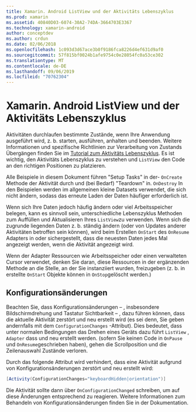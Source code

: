 ```yaml
---
title: Xamarin. Android ListView und der Aktivitäts Lebenszyklus
ms.prod: xamarin
ms.assetid: 40840D03-6074-30A2-74DA-3664703E3367
ms.technology: xamarin-android
author: conceptdev
ms.author: crdun
ms.date: 02/06/2018
ms.openlocfilehash: 1c093d3d67ace3b0f9186fca8226d4ef631d9af0
ms.sourcegitcommit: 57f815bf0024b1afe9754c0e28054fc0a53ce302
ms.translationtype: MT
ms.contentlocale: de-DE
ms.lasthandoff: 09/06/2019
ms.locfileid: "70762304"
---
```

# <a name="xamarinandroid-listview-and-the-activity-lifecycle"></a>Xamarin. Android ListView und der Aktivitäts Lebenszyklus

Aktivitäten durchlaufen bestimmte Zustände, wenn Ihre Anwendung ausgeführt wird, z. b. starten, ausführen, anhalten und beenden. Weitere Informationen und spezifische Richtlinien zur Verarbeitung von Zustands Übergängen finden Sie im [Tutorial zum Aktivitäts Lebenszyklus](~/android/app-fundamentals/activity-lifecycle/index.md).
Es ist wichtig, den Aktivitäts Lebenszyklus zu verstehen und `ListView` den Code an den richtigen Positionen zu platzieren.

Alle Beispiele in diesem Dokument führen "Setup Tasks" in der- `OnCreate` Methode der Aktivität durch und (bei Bedarf) "Teardown" in. `OnDestroy` In den Beispielen werden im allgemeinen kleine Datasets verwendet, die sich nicht ändern, sodass das erneute Laden der Daten häufiger erforderlich ist.

Wenn sich Ihre Daten jedoch häufig ändern oder viel Arbeitsspeicher belegen, kann es sinnvoll sein, unterschiedliche Lebenszyklus Methoden zum Auffüllen und Aktualisieren Ihres `ListView`zu verwenden. Wenn sich die zugrunde liegenden Daten z. b. ständig ändern (oder von Updates anderer Aktivitäten betroffen sein können), wird beim Erstellen `OnStart` des `OnResume` Adapters in oder sichergestellt, dass die neuesten Daten jedes Mal angezeigt werden, wenn die Aktivität angezeigt wird.

Wenn der Adapter Ressourcen wie Arbeitsspeicher oder einen verwalteten Cursor verwendet, denken Sie daran, diese Ressourcen in der ergänzenden Methode an die Stelle, an der Sie instanziiert wurden, freizugeben (z. b. in erstellte `OnStart` Objekte können in `OnStop`gelöscht werden.)

## <a name="configuration-changes"></a>Konfigurationsänderungen

Beachten Sie, dass Konfigurationsänderungen &ndash; , insbesondere Bildschirmdrehung und Tastatur Sichtbarkeit &ndash; , dazu führen können, dass die aktuelle Aktivität zerstört und neu erstellt wird (es sei denn, Sie geben andernfalls mit dem `ConfigurationChanges` -Attribut). Dies bedeutet, dass unter normalen Bedingungen das Drehen eines Geräts dazu führt `ListView` , `Adapter` dass und neu erstellt werden. (sofern Sie keinen Code in `OnPause` und `OnResume`geschrieben haben), gehen die Scrollposition und die Zeilenauswahl Zustände verloren.

Durch das folgende Attribut wird verhindert, dass eine Aktivität aufgrund von Konfigurationsänderungen zerstört und neu erstellt wird:

```csharp
[Activity(ConfigurationChanges="keyboardHidden|orientation")]
```

Die Aktivität sollte dann über `OnConfigurationChanged` schreiben, um auf diese Änderungen entsprechend zu reagieren. Weitere Informationen zum Behandeln von Konfigurationsänderungen finden Sie in der Dokumentation.
